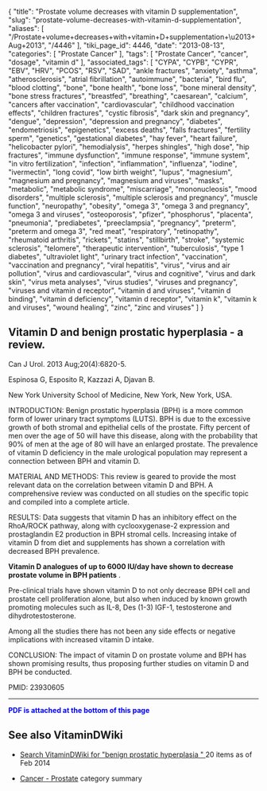 {
    "title": "Prostate volume decreases with vitamin D supplementation",
    "slug": "prostate-volume-decreases-with-vitamin-d-supplementation",
    "aliases": [
        "/Prostate+volume+decreases+with+vitamin+D+supplementation+\u2013+Aug+2013",
        "/4446"
    ],
    "tiki_page_id": 4446,
    "date": "2013-08-13",
    "categories": [
        "Prostate Cancer"
    ],
    "tags": [
        "Prostate Cancer",
        "cancer",
        "dosage",
        "vitamin d"
    ],
    "associated_tags": [
        "CYPA",
        "CYPB",
        "CYPR",
        "EBV",
        "HRV",
        "PCOS",
        "RSV",
        "SAD",
        "ankle fractures",
        "anxiety",
        "asthma",
        "atherosclerosis",
        "atrial fibrillation",
        "autoimmune",
        "bacteria",
        "bird flu",
        "blood clotting",
        "bone",
        "bone health",
        "bone loss",
        "bone mineral density",
        "bone stress fractures",
        "breastfed",
        "breathing",
        "caesarean",
        "calcium",
        "cancers after vaccination",
        "cardiovascular",
        "childhood vaccination effects",
        "children fractures",
        "cystic fibrosis",
        "dark skin and pregnancy",
        "dengue",
        "depression",
        "depression and pregnancy",
        "diabetes",
        "endometriosis",
        "epigenetics",
        "excess deaths",
        "falls fractures",
        "fertility sperm",
        "genetics",
        "gestational diabetes",
        "hay fever",
        "heart failure",
        "helicobacter pylori",
        "hemodialysis",
        "herpes shingles",
        "high dose",
        "hip fractures",
        "immune dysfunction",
        "immune response",
        "immune system",
        "in vitro fertilization",
        "infection",
        "inflammation",
        "influenza",
        "iodine",
        "ivermectin",
        "long covid",
        "low birth weight",
        "lupus",
        "magnesium",
        "magnesium and pregnancy",
        "magnesium and viruses",
        "masks",
        "metabolic",
        "metabolic syndrome",
        "miscarriage",
        "mononucleosis",
        "mood disorders",
        "multiple sclerosis",
        "multiple sclerosis and pregnancy",
        "muscle function",
        "neuropathy",
        "obesity",
        "omega 3",
        "omega 3 and pregnancy",
        "omega 3 and viruses",
        "osteoporosis",
        "pfizer",
        "phosphorus",
        "placenta",
        "pneumonia",
        "prediabetes",
        "preeclampsia",
        "pregnancy",
        "preterm",
        "preterm and omega 3",
        "red meat",
        "respiratory",
        "retinopathy",
        "rheumatoid arthritis",
        "rickets",
        "statins",
        "stillbirth",
        "stroke",
        "systemic sclerosis",
        "telomere",
        "therapeutic intervention",
        "tuberculosis",
        "type 1 diabetes",
        "ultraviolet light",
        "urinary tract infection",
        "vaccination",
        "vaccination and pregnancy",
        "viral hepatitis",
        "virus",
        "virus and air pollution",
        "virus and cardiovascular",
        "virus and cognitive",
        "virus and dark skin",
        "virus meta analyses",
        "virus studies",
        "viruses and pregnancy",
        "viruses and vitamin d receptor",
        "vitamin d and viruses",
        "vitamin d binding",
        "vitamin d deficiency",
        "vitamin d receptor",
        "vitamin k",
        "vitamin k and viruses",
        "wound healing",
        "zinc",
        "zinc and viruses"
    ]
}


## Vitamin D and benign prostatic hyperplasia - a review.

Can J Urol. 2013 Aug;20(4):6820-5.

Espinosa G, Esposito R, Kazzazi A, Djavan B.

New York University School of Medicine, New York, New York, USA.

INTRODUCTION: Benign prostatic hyperplasia (BPH) is a more common form of lower urinary tract symptoms (LUTS). BPH is due to the excessive growth of both stromal and epithelial cells of the prostate. Fifty percent of men over the age of 50 will have this disease, along with the probability that 90% of men at the age of 80 will have an enlarged prostate. The prevalence of vitamin D deficiency in the male urological population may represent a connection between BPH and vitamin D.

MATERIAL AND METHODS: This review is geared to provide the most relevant data on the correlation between vitamin D and BPH. A comprehensive review was conducted on all studies on the specific topic and compiled into a complete article.

RESULTS: Data suggests that vitamin D has an inhibitory effect on the RhoA/ROCK pathway, along with cyclooxygenase-2 expression and prostaglandin E2 production in BPH stromal cells. Increasing intake of vitamin D from diet and supplements has shown a correlation with decreased BPH prevalence. 

 **Vitamin D analogues of up to 6000 IU/day have shown to decrease prostate volume in BPH patients** . 

Pre-clinical trials have shown vitamin D to not only decrease BPH cell and prostate cell proliferation alone, but also when induced by known growth promoting molecules such as IL-8, Des (1-3) IGF-1, testosterone and dihydrotestosterone. 

Among all the studies there has not been any side effects or negative implications with increased vitamin D intake.

CONCLUSION: The impact of vitamin D on prostate volume and BPH has shown promising results, thus proposing further studies on vitamin D and BPH be conducted.

PMID:     23930605

---

 **<span style="color:#00F;">PDF is attached at the bottom of this page</span>** 

## See also VitaminDWiki

* [Search VitaminDWiki for "benign prostatic hyperplasia " ](https://www.VitaminDWiki.com/Search+Results?hl=en&oe=UTF-8&ie=UTF-8&btnG=Google+Search&googles.x=0&googles.y=0&q=%22Benign+prostatic+hyperplasia+%22&domains=VitaminDWiki.com&sitesearch=VitaminDWiki.com)  20 items as of Feb 2014

* [Cancer - Prostate](/posts/cancer-prostate) category summary